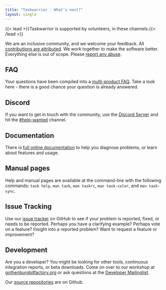 ```yaml
---
title: "Taskwarrior - What's next?"
layout: single
---
```


{{< lead >}}Taskwarrior is supported by volunteers, in these channels.{{< /lead >}}

We are an inclusive community, and we welcome your feedback.
All [contributions are attributed](authors/).
We work together to make the software better.
Everything else is out of scope.
Please [report any abuse](mailto:support@gothenburgbitfactory.org).

## FAQ

Your questions have been compiled into a [multi-product FAQ](faq/).
Take a look here - there is a good chance your question is already answered.

## Discord

If you want to get in touch with the community, use the [Discord Server](https://discord.gg/eRXEHk8w62) and hit the [#help-wanted](https://discord.com/channels/796949983734661191/796988698813923398) channel.

## Documentation

There is [full online documentation](../docs/) to help you diagnose problems, or learn about features and usage.

## Manual pages

Help and manual pages are available at the command-line with the following commands: `task help`, `man task`, `man taskrc`, `man task-color`, and `man task-sync`.

## Issue Tracking

Use our [issue tracker](https://github.com/GothenburgBitFactory/taskwarrior/issues) on GitHub to see if your problem is reported, fixed, or needs to be reported.
Perhaps you have a clarifying example?
Perhaps vote on a feature?
Insight into a reported problem?
Want to request a feature or improvement?

## Development

Are you a developer?
You might be looking for other tools, continuous integration reports, or beta downloads.
Come on over to our workshop at [gothenburgbitfactory.org](https://gothenburgbitfactory.org) or ask questions at the [Developer Mailinglist](https://groups.google.com/forum/#!forum/taskwarrior-dev).

Our [source repositories](https://github.com/GothenburgBitFactory) are on Github.
